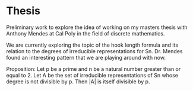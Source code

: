 # Thesis

Preliminary work to explore the idea of working on my masters thesis with Anthony Mendes at Cal Poly in the field of discrete mathematics. 

We are currently exploring the topic of the hook length formula and its relation to the degrees of irreducible representations for Sn. Dr. Mendes found an interesting pattern that we are playing around with now. 

Proposition: Let p be a prime and n be a natural number greater than or equal to 2. Let A be the set of irreducible representations of Sn whose degree is not divisible by p. Then |A| is itself divisible by p. 
